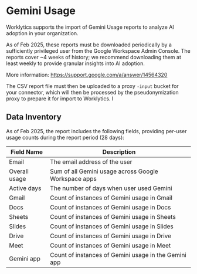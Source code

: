 # Gemini Usage

Worklytics supports the import of Gemini Usage reports to analyze AI adoption in your organization.

As of Feb 2025, these reports must be downloaded periodically by a sufficiently privileged user from the Google Workspace Admin Console.
The reports cover ~4 weeks of history; we recommend downloading them at least weekly to provide granular insights into AI adoption.

More information:
https://support.google.com/a/answer/14564320

The CSV report file must then be uploaded to a proxy `-input` bucket for your connector, which will then be processed by the pseudonymization proxy to prepare it 
for import to Worklytics.  I

## Data Inventory
As of Feb 2025, the report includes the following fields, providing per-user usage counts during the report period (28 days):

| Field Name    | Description                                           |
|---------------|-------------------------------------------------------|
| Email         | The email address of the user                         |
| Overall usage | Sum of all Gemini usage across Google Workspace apps  |
| Active days   | The number of days when user used Gemini              |
| Gmail         | Count of instances of Gemini usage in Gmail           |
| Docs          | Count of instances of Gemini usage in Docs            |
| Sheets        | Count of instances of Gemini usage in Sheets          |
| Slides        | Count of instances of Gemini usage in Slides          |
| Drive         | Count of instances of Gemini usage in Drive           |
| Meet          | Count of instances of Gemini usage in Meet            |
| Gemini app    | Count of instances of Gemini usage in the Gemini app  |